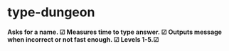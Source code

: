 # type-dungeon
<b>Asks for a name. ☑ 
Measures time to type answer. ☑ 
Outputs message when incorrect or not fast enough. ☑ 
Levels 1-5.☑ </b>
  
